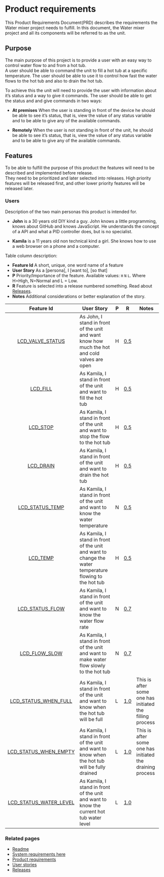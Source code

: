 # Product requirements
This Product Requirements Document(PRD) describes the requirements the Water mixer project needs to fulfill.  In this 
document, the Water mixer project and all its components will be referred to as the unit.

## Purpose
The main purpose of this project is to provide a user with an easy way to control water flow to and from a hot tub.  
A user should be able to command the unit to fill a hot tub at a specific temperature.  The user should be able to use 
it to control how fast the water flows to the hot tub and also to drain the hot tub.

To achieve this the unit will need to provide the user with information about it’s status and a way to give it commands.
  The user should be able to get the status and and give commands in two ways:

  * __At premises__ When the user is standing in front of the device he should be able to see it’s status, that is, 
  view the value of any status variable and to be able to give any of the available commands.

  * __Remotely__   When the user is not standing in front of the unit, he should be able to see it’s status, that is, 
  view the value of any status variable and to be able to give any of the available commands.



## Features
To be able to fulfill the purpose of this product the features will need to be described and implemented before release.  
They need to be prioritized and later selected into releases.  High priority features will be released first, 
and other lower priority features will be released later.

### Users
Description of the two main personas this product is intended for.
 
   * __John__ is a 30 years old DIY kind a guy.  John knows a little programming, knows about GitHub and knows 
   JavaScript.  He understands the concept of a API and what a PID controller does, but is no specialist.

   * __Kamila__ is a 11 years old non technical kind a girl.  She knows how to use a web browser on a phone and 
   a computer.

Table column description:
  * __Feature Id__ A short, unique, one word name of a feature
  * __User Story__ As a [persona], I [want to], [so that]
  * __P__ Priority/Importance of the feature. Available values: `H` `N` `L`. Where H=High, N=Normal and L = Low.
  * __R__ Feature is selected into a release numbered something. Read about [Releases].
  * __Notes__ Additional considerations or better explanation of the story.

|  Feature Id            | User Story                                                                                                | P |   R   | Notes |
|:----------------------:|-----------------------------------------------------------------------------------------------------------|---|-------|-------|
| [LCD_VALVE_STATUS]       | As John, I stand in front of the unit and want know how much the hot and cold valves are open           | H | [0.5] |       |
| [LCD_FILL]               | As Kamila, I stand in front of the unit and want to fill the hot tub                                    | H | [0.5] |       |
| [LCD_STOP]               | As Kamila, I stand in front of the unit and want to stop the flow to the hot tub                        | H | [0.5] |       |
| [LCD_DRAIN]              | As Kamila, I stand in front of the unit and want to drain the hot tub                                   | H | [0.5] |       |
| [LCD_STATUS_TEMP]        | As Kamila, I stand in front of the unit and want to know the water temperature                          | N | [0.5] |       |
| [LCD_TEMP]               | As Kamila, I stand in front of the unit and want to change the water temperature flowing to the hot tub | H | [0.5] |       |
| [LCD_STATUS_FLOW]        | As Kamila, I stand in front of the unit and want to know the water flow rate                            | N | [0.7] |       |
| [LCD_FLOW_SLOW]          | As Kamila, I stand in front of the unit and want to make water flow slowly to the hot tub               | N | [0.7] |       |
| [LCD_STATUS_WHEN_FULL]   | As Kamila, I stand in front of the unit and want to know when the hot tub will be full                  | L | [1.0] |  This is after some one has initiated the filling process |
| [LCD_STATUS_WHEN_EMPTY]  | As Kamila, I stand in front of the unit and want to know when the hot tub will be fully drained         | L | [1.0] |  This is after some one has initiated the draining process |
| [LCD_STATUS_WATER_LEVEL] | As Kamila, I stand in front of the unit and want to know the current hot tub water level                | L | [1.0] |       |


### Related pages
 * [Readme](../../README.md)
 * [System requirements here](./SystemRequirements.md)
 * [Product requirements](./ProductRequirements.md#features)
 * [User stories](./UserStories.md)
 * [Releases](./Releases.md)


[Releases]: ./Releases.md
[0.5]: ./Releases.md#release-05---bare-minimum
[0.6]: ./Releases.md#release-06--hardware-installed
[0.7]: ./Releases.md#release-07---additional-features
[0.8]: ./Releases.md#release-08---remote-access
[0.9]: ./Releases.md#release-09---boxed
[1.0]: ./Releases.md#release-10

[LCD_VALVE_STATUS]: ./UserStories.md#lcd_valve_status
[LCD_FILL]: ./UserStories.md#lcd_fill
[LCD_STOP]: ./UserStories.md#lcd_stop
[LCD_DRAIN]: ./UserStories.md#lcd_drain           
[LCD_STATUS_TEMP]: ./UserStories.md#lcd_status_temp
[LCD_TEMP]: ./UserStories.md#lcd_temp
[LCD_STATUS_FLOW]: ./UserStories.md#lcd_status_flow
[LCD_FLOW_SLOW]: ./UserStories.md#lcd_flow_slow
[LCD_STATUS_WHEN_FULL]: ./UserStories.md#lcd_status_when_full
[LCD_STATUS_WHEN_EMPTY]: ./UserStories.md#lcd_status_when_empty
[LCD_STATUS_WATER_LEVEL]: ./UserStories.md#lcd_status_water_level